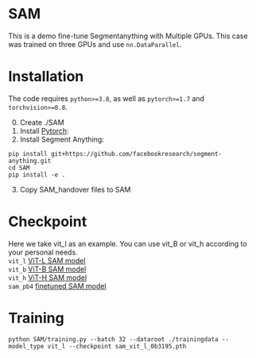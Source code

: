 # SAM
This is a demo fine-tune Segmentanything with Multiple GPUs. This case was trained on three GPUs and use `nn.DataParallel`.
# Installation
The code requires `python>=3.8`, as well as `pytorch>=1.7` and `torchvision>=0.8`.

0. Create ./SAM
1. Install [Pytorch](https://pytorch.org/):    
2. Install Segment Anything:    
```
pip install git+https://github.com/facebookresearch/segment-anything.git    
cd SAM
pip install -e . 
```
3. Copy SAM_handover files to SAM
# Checkpoint
Here we take vit_l as an example. You can use vit_B or vit_h according to your personal needs.    
`vit_l` [ViT-L SAM model](https://dl.fbaipublicfiles.com/segment_anything/sam_vit_l_0b3195.pth)    
`vit_b` [ViT-B SAM model](https://dl.fbaipublicfiles.com/segment_anything/sam_vit_b_01ec64.pth)    
`vit_h` [ViT-H SAM model](https://dl.fbaipublicfiles.com/segment_anything/sam_vit_h_4b8939.pth)     
`sam_pb4` [finetuned SAM model](https://drive.google.com/file/d/1QRzQYCeZ2nCjbQcvarDf6KHJtHDMbuLW/view?usp=sharing)
     
# Training    
`python SAM/training.py --batch 32 --dataroot ./trainingdata --model_type vit_l --checkpoint sam_vit_l_0b3195.pth`
